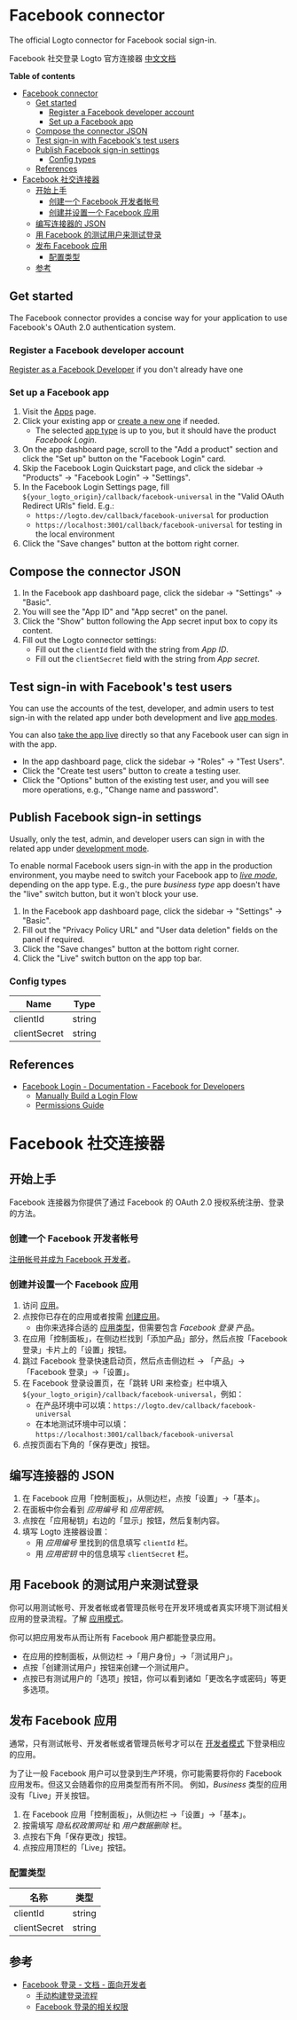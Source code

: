 # Facebook connector

The official Logto connector for Facebook social sign-in.

Facebook 社交登录 Logto 官方连接器 [中文文档](#facebook-社交连接器)

**Table of contents**

- [Facebook connector](#facebook-connector)
  - [Get started](#get-started)
    - [Register a Facebook developer account](#register-a-facebook-developer-account)
    - [Set up a Facebook app](#set-up-a-facebook-app)
  - [Compose the connector JSON](#compose-the-connector-json)
  - [Test sign-in with Facebook's test users](#test-sign-in-with-facebooks-test-users)
  - [Publish Facebook sign-in settings](#publish-facebook-sign-in-settings)
    - [Config types](#config-types)
  - [References](#references)
- [Facebook 社交连接器](#facebook-社交连接器)
  - [开始上手](#开始上手)
    - [创建一个 Facebook 开发者帐号](#创建一个-facebook-开发者帐号)
    - [创建并设置一个 Facebook 应用](#创建并设置一个-facebook-应用)
  - [编写连接器的 JSON](#编写连接器的-json)
  - [用 Facebook 的测试用户来测试登录](#用-facebook-的测试用户来测试登录)
  - [发布 Facebook 应用](#发布-facebook-应用)
    - [配置类型](#配置类型)
  - [参考](#参考)

## Get started

The Facebook connector provides a concise way for your application to use Facebook's OAuth 2.0 authentication system.

### Register a Facebook developer account

[Register as a Facebook Developer](https://developers.facebook.com/docs/development/register/) if you don't already have one

### Set up a Facebook app

1. Visit the [Apps](https://developers.facebook.com/apps) page.
2. Click your existing app or [create a new one](https://developers.facebook.com/docs/development/create-an-app) if needed.
   - The selected [app type](https://developers.facebook.com/docs/development/create-an-app/app-dashboard/app-types) is up to you, but it should have the product _Facebook Login_.
3. On the app dashboard page, scroll to the "Add a product" section and click the "Set up" button on the "Facebook Login" card.
4. Skip the Facebook Login Quickstart page, and click the sidebar -> "Products" -> "Facebook Login" -> "Settings".
5. In the Facebook Login Settings page, fill `${your_logto_origin}/callback/facebook-universal` in the "Valid OAuth Redirect URIs" field. E.g.:
    - `https://logto.dev/callback/facebook-universal` for production
    - `https://localhost:3001/callback/facebook-universal` for testing in the local environment
6. Click the "Save changes" button at the bottom right corner.

## Compose the connector JSON

1. In the Facebook app dashboard page, click the sidebar -> "Settings" -> "Basic".
2. You will see the "App ID" and "App secret" on the panel.
3. Click the "Show" button following the App secret input box to copy its content.
4. Fill out the Logto connector settings:
    - Fill out the `clientId` field with the string from _App ID_.
    - Fill out the `clientSecret` field with the string from _App secret_.

## Test sign-in with Facebook's test users

You can use the accounts of the test, developer, and admin users to test sign-in with the related app under both development and live [app modes](https://developers.facebook.com/docs/development/build-and-test/app-modes).

You can also [take the app live](#take-the-facebook-app-live) directly so that any Facebook user can sign in with the app.

- In the app dashboard page, click the sidebar -> "Roles" -> "Test Users".
- Click the "Create test users" button to create a testing user.
- Click the "Options" button of the existing test user, and you will see more operations, e.g., "Change name and password".

## Publish Facebook sign-in settings

Usually, only the test, admin, and developer users can sign in with the related app under [development mode](https://developers.facebook.com/docs/development/build-and-test/app-modes#development-mode).

To enable normal Facebook users sign-in with the app in the production environment, you maybe need to switch your Facebook app to _[live mode](https://developers.facebook.com/docs/development/build-and-test/app-modes#live-mode)_, depending on the app type.
E.g., the pure _business type_ app doesn't have the "live" switch button, but it won't block your use.

1. In the Facebook app dashboard page, click the sidebar -> "Settings" -> "Basic".
2. Fill out the "Privacy Policy URL" and "User data deletion" fields on the panel if required.
3. Click the "Save changes" button at the bottom right corner.
4. Click the "Live" switch button on the app top bar.

### Config types

| Name         | Type   |
|--------------|--------|
| clientId     | string |
| clientSecret | string |

## References

- [Facebook Login - Documentation - Facebook for Developers](https://developers.facebook.com/docs/facebook-login/)
    - [Manually Build a Login Flow](https://developers.facebook.com/docs/facebook-login/guides/advanced/manual-flow/)
    - [Permissions Guide](https://developers.facebook.com/docs/facebook-login/guides/permissions)

# Facebook 社交连接器

## 开始上手

Facebook 连接器为你提供了通过 Facebook 的 OAuth 2.0 授权系统注册、登录的方法。

### 创建一个 Facebook 开发者帐号

[注册帐号并成为 Facebook 开发者](https://developers.facebook.com/docs/development/register/?locale=zh_CN)。

### 创建并设置一个 Facebook 应用

1. 访问 [应用](https://developers.facebook.com/apps)。
2. 点按你已存在的应用或者按需 [创建应用](https://developers.facebook.com/docs/development/create-an-app)。
   - 由你来选择合适的 [应用类型](https://developers.facebook.com/docs/development/create-an-app/app-dashboard/app-types)，但需要包含 _Facebook 登录_ 产品。
3. 在应用「控制面板」，在侧边栏找到「添加产品」部分，然后点按「Facebook 登录」卡片上的「设置」按钮。
4. 跳过 Facebook 登录快速启动页，然后点击侧边栏 -> 「产品」->「Facebook 登录」->「设置」。
5. 在 Facebook 登录设置页，在「跳转 URI 来检查」栏中填入 `${your_logto_origin}/callback/facebook-universal`，例如：
   - 在产品环境中可以填：`https://logto.dev/callback/facebook-universal`
   - 在本地测试环境中可以填：`https://localhost:3001/callback/facebook-universal`
6. 点按页面右下角的「保存更改」按钮。

## 编写连接器的 JSON

1. 在 Facebook 应用「控制面板」，从侧边栏，点按「设置」->「基本」。
2. 在面板中你会看到 _应用编号_ 和 _应用密钥_。
3. 点按在「应用秘钥」右边的「显示」按钮，然后复制内容。
4. 填写 Logto 连接器设置：
   - 用 _应用编号_ 里找到的信息填写 `clientId` 栏。
   - 用 _应用密钥_ 中的信息填写 `clientSecret` 栏。

## 用 Facebook 的测试用户来测试登录

你可以用测试帐号、开发者帐或者管理员帐号在开发环境或者真实环境下测试相关应用的登录流程。了解 [应用模式](https://developers.facebook.com/docs/development/build-and-test/app-modes)。

你可以把应用发布从而让所有 Facebook 用户都能登录应用。

- 在应用的控制面板，从侧边栏 ->「用户身份」->「测试用户」。
- 点按「创建测试用户」按钮来创建一个测试用户。
- 点按已有测试用户的「选项」按钮，你可以看到诸如「更改名字或密码」等更多选项。

## 发布 Facebook 应用

通常，只有测试帐号、开发者帐或者管理员帐号才可以在 [开发者模式](https://developers.facebook.com/docs/development/build-and-test/app-modes#development-mode) 下登录相应的应用。

为了让一般 Facebook 用户可以登录到生产环境，你可能需要将你的 Facebook 应用发布。但这又会随着你的应用类型而有所不同。
例如，_Business_ 类型的应用没有「Live」开关按钮。

1. 在 Facebook 应用「控制面板」，从侧边栏 ->「设置」->「基本」。
2. 按需填写 _隐私权政策网址_ 和 _用户数据删除_ 栏。
3. 点按右下角「保存更改」按钮。
4. 点按应用顶栏的「Live」按钮。

### 配置类型

| 名称         | 类型   |
|--------------|--------|
| clientId     | string |
| clientSecret | string |
## 参考

- [Facebook 登录 - 文档 - 面向开发者](https://developers.facebook.com/docs/facebook-login/)
    - [手动构建登录流程](https://developers.facebook.com/docs/facebook-login/guides/advanced/manual-flow/)
    - [Facebook 登录的相关权限](https://developers.facebook.com/docs/facebook-login/guides/permissions)
